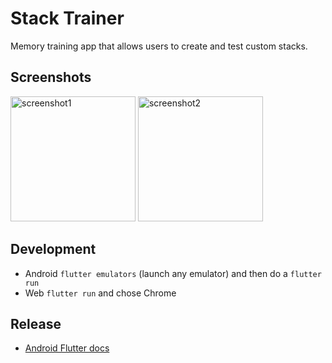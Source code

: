 # Stack Trainer
Memory training app that allows users to create and test custom stacks.

## Screenshots
<img src="images/screenshots/1.jpg" alt="screenshot1" width="200"/>
<img src="images/screenshots/2.jpg" alt="screenshot2" width="200"/>

## Development
- Android `flutter emulators` (launch any emulator) and then do a `flutter run`
- Web `flutter run` and chose Chrome

## Release 
- [Android Flutter docs](https://docs.flutter.dev/deployment/android)